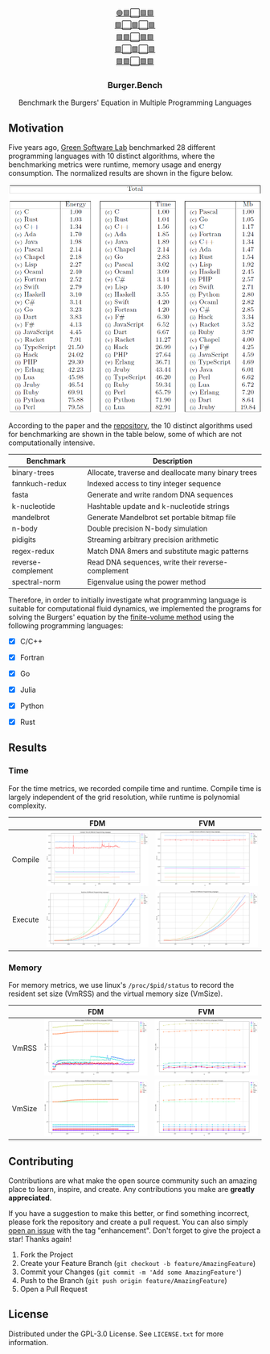 <br />
<div align="center">
  <a href="https://github.com/iydon/of.yaml">
    🟢🟩⬜🟩🟩<br />
    🟩⬜🟩⬜🟩<br />
    🟩🟩⬜🟩🟩<br />
    🟩⬜🟩⬜🟩<br />
    🟩🟩⬜🟩🟩<br />
  </a>

  <h3 align="center">Burger.Bench</h3>

  <p align="center">
    Benchmark the Burgers' Equation in Multiple Programming Languages
  </p>
</div>



## Motivation

Five years ago, [Green Software Lab](https://github.com/greensoftwarelab) benchmarked 28 different programming languages with 10 distinct algorithms, where the benchmarking metrics were runtime, memory usage and energy consumption. The normalized results are shown in the figure below.

![](static/image/illustration/energy_efficiency_languages.png)

According to the paper and the [repository](https://github.com/greensoftwarelab/Energy-Languages), the 10 distinct algorithms used for benchmarking are shown in the table below, some of which are not computationally intensive.

| Benchmark          | Description                                         |
|--------------------|-----------------------------------------------------|
| binary-trees       | Allocate, traverse and deallocate many binary trees |
| fannkuch-redux     | Indexed access to tiny integer sequence             |
| fasta              | Generate and write random DNA sequences             |
| k-nucleotide       | Hashtable update and k-nucleotide strings           |
| mandelbrot         | Generate Mandelbrot set portable bitmap file        |
| n-body             | Double precision N-body simulation                  |
| pidigits           | Streaming arbitrary precision arithmetic            |
| regex-redux        | Match DNA 8mers and substitute magic patterns       |
| reverse-complement | Read DNA sequences, write their reverse-complement  |
| spectral-norm      | Eigenvalue using the power method                   |

Therefore, in order to initially investigate what programming language is suitable for computational fluid dynamics, we implemented the programs for solving the Burgers' equation by the [finite-volume method](static/image/illustration/idea.png) using the following programming languages:

- [x] C/C++
- [x] Fortran
- [x] Go
- [x] Julia
- [x] Python
- [x] Rust



## Results

### Time

For the time metrics, we recorded compile time and runtime. Compile time is largely independent of the grid resolution, while runtime is polynomial complexity.

|     | FDM | FVM |
| :-: | :-: | :-: |
| Compile | ![](static/image/time/fdm/compile.png) | ![](static/image/time/fvm/compile.png) |
| Execute | ![](static/image/time/fdm/execute.png) | ![](static/image/time/fvm/execute.png) |


### Memory

For memory metrics, we use linux's `/proc/$pid/status` to record the resident set size (VmRSS) and the virtual memory size (VmSize).

|     | FDM | FVM |
| :-: | :-: | :-: |
| VmRSS | ![](static/image/memory/fdm/VmRSS.png) | ![](static/image/memory/fvm/VmRSS.png) |
| VmSize | ![](static/image/memory/fdm/VmSize.png) | ![](static/image/memory/fvm/VmSize.png) |


## Contributing

Contributions are what make the open source community such an amazing place to learn, inspire, and create. Any contributions you make are **greatly appreciated**.

If you have a suggestion to make this better, or find something incorrect, please fork the repository and create a pull request. You can also simply [open an issue](https://github.com/iydon/burger.bench/issues/new) with the tag "enhancement".
Don't forget to give the project a star! Thanks again!

1. Fork the Project
2. Create your Feature Branch (`git checkout -b feature/AmazingFeature`)
3. Commit your Changes (`git commit -m 'Add some AmazingFeature'`)
4. Push to the Branch (`git push origin feature/AmazingFeature`)
5. Open a Pull Request



## License

Distributed under the GPL-3.0 License. See `LICENSE.txt` for more information.
